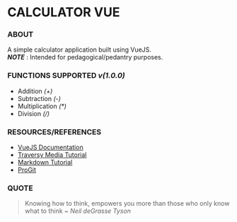 # CALCULATOR VUE

### ABOUT
A simple calculator application built using VueJS.  
**_NOTE_** : Intended for pedagogical/pedantry purposes.

### FUNCTIONS SUPPORTED _v(1.0.0)_
* Addition _(+)_
* Subtraction _(-)_
* Multiplication _(*)_
* Division _(/)_

### RESOURCES/REFERENCES 
* [VueJS Documentation](https://V3.vuejs.org)
* [Traversy Media Tutorial](https://www.youtube.com/watch?v=qZXt1Aom3Cs)
* [Markdown Tutorial](https://www.markdowntutorial.com/)
* [ProGit](https://git-scm.com/book/en/v2)

### QUOTE
> Knowing how to think, empowers you more than those who only know what to think ~ *Neil deGrasse Tyson*
